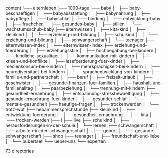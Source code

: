 content
└── elternleben
    ├── 1000-tage
    ├── baby
    │   ├── baby-beschaeftigen
    │   ├── babyausstattung
    │   ├── babynahrung
    │   ├── babypflege
    │   ├── babyschlaf
    │   ├── bindung
    │   ├── entwicklung-baby
    │   ├── fruehchen
    │   ├── gesundes-baby
    │   ├── stillen
    │   └── wachstumsschub-baby
    ├── elternwissen
    │   ├── kita-kind
    │   ├── kleinkind
    │   │   └── erziehung-und-bildung
    │   ├── schulkind
    │   │   └── erziehung-und-bildung
    │   ├── schwangerschaft
    │   └── teenager
    ├── elternwissen-index
    │   └── elternwissen-index
    ├── erziehung-und-foerderung
    │   ├── erziehungsstile
    │   ├── hochbegabung-bei-kindern
    │   ├── kindliche-sexualitaet
    │   ├── kommunikation-mit-kindern
    │   ├── krisen-und-konflikte
    │   ├── lesefoerderung-fuer-kinder
    │   ├── medienkonsum-bei-kindern
    │   ├── mehrsprachigkeit-bei-kindern
    │   ├── neurodiversitaet-bei-kindern
    │   └── sprachentwicklung-von-kindern
    ├── familie-und-partnerschaft
    │   ├── beruf
    │   ├── freizeit-urlaub
    │   ├── geschwister
    │   ├── gesunde-finanzen-fuer-familien
    │   ├── haushalt-und-familienalltag
    │   ├── paarbeziehung
    │   └── trennung-mit-kindern
    ├── gesundheit-ernaehrung
    │   ├── entspannung-stressbewaeltigung
    │   ├── gesunde-ernaehrung-fuer-kinder
    │   ├── gesunder-schlaf
    │   └── mentale-gesundheit
    ├── haeufige-fragen
    │   ├── trockenwerden
    │   └── trotz-wut
    ├── hebammensprechstunde
    ├── kleinkind
    │   ├── entwicklung-foerderung
    │   ├── gesundheit-ernaehrung
    │   ├── kita
    │   └── trocken-werden
    ├── l
    ├── live
    ├── schulkind
    │   ├── herausforderungen-in-der-schule
    │   └── lernen
    ├── schwangerschaft
    │   ├── arbeiten-in-der-schwangerschaft
    │   ├── geburt
    │   └── gesunde-schwangerschaft
    ├── shop
    ├── teenager
    │   ├── freundschaft-und-liebe
    │   └── pubertaet
    └── ueber-uns
        └── experten

73 directories
